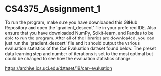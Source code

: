 # CS4375_Assignment_1
To run the program, make sure you have downloaded this GitHub Repository and open the 'gradient_descent' file in your preferred IDE. Also ensure that you have downloaded NumPy, Scikit-learn, and Pandas to be able to run the program. After all of the libraries are downloaded, you can just run the 'gradient_descent' file and it should output the various evaluation statistics of the Car Evaluation dataset found below. The preset data learning step and number of iterations is set to the most optimal but could be changed to see how the evaluation statistics change.

https://archive.ics.uci.edu/dataset/19/car+evaluation

